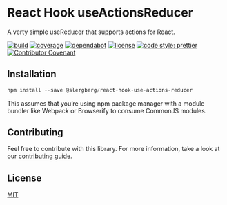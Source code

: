 # React Hook useActionsReducer

A verty simple useReducer that supports actions for React.

[![build](https://github.com/slergberg/react-hook-use-actions-reducer/workflows/build/badge.svg)](https://github.com/slergberg/react-hook-use-actions-reducer/)
[![coverage](https://coveralls.io/repos/github/slergberg/react-hook-use-actions-reducer/badge.svg?branch=master)](https://coveralls.io/github/slergberg/react-hook-use-actions-reducer?branch=master)
[![dependabot](https://api.dependabot.com/badges/status?host=github&repo=slergberg/react-hook-use-actions-reducer)](https://dependabot.com)
[![license](https://img.shields.io/github/license/slergberg/react-hook-use-actions-reducer)](https://github.com/slergberg/react-hook-use-actions-reducer/blob/master/LICENSE.md)
[![code style: prettier](https://img.shields.io/badge/code_style-prettier-ff69b4.svg)](https://github.com/prettier/prettier)
[![Contributor Covenant](https://img.shields.io/badge/Contributor%20Covenant-v2.0%20adopted-ff69b4.svg)](code-of-conduct.md)

## Installation

```JavaScript
npm install --save @slergberg/react-hook-use-actions-reducer
```

This assumes that you’re using npm package manager with a module bundler like
Webpack or Browserify to consume CommonJS modules.

## Contributing

Feel free to contribute with this library. For more information, take a look at
our
[contributing guide](https://github.com/slergberg/react-hook-use-actions-reducer/blob/master/CONTRIBUTING.md).

## License

[MIT](https://github.com/slergberg/react-hook-use-actions-reducer/blob/master/LICENSE.md)
